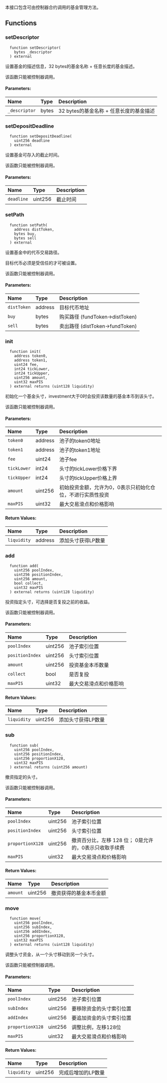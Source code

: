 本接口包含可由控制器合约调用的基金管理方法。


## Functions
### setDescriptor
```solidity
  function setDescriptor(
    bytes _descriptor
  ) external
```
设置基金的描述信息，32 bytes的基金名称 + 任意长度的基金描述。

该函数只能被控制器调用。

#### Parameters:
| Name | Type | Description                                                          |
| :--- | :--- | :------------------------------------------------------------------- |
|`_descriptor` | bytes | 32 bytes的基金名称 + 任意长度的基金描述

### setDepositDeadline
```solidity
  function setDepositDeadline(
    uint256 deadline
  ) external
```
设置基金可存入的截止时间。

该函数只能被控制器调用。

#### Parameters:
| Name | Type | Description                                                          |
| :--- | :--- | :------------------------------------------------------------------- |
|`deadline` | uint256 | 截止时间

### setPath
```solidity
  function setPath(
    address distToken,
    bytes buy,
    bytes sell
  ) external
```
设置基金中的代币交易路径。

目标代币必须是受信任的才可被设置。

该函数只能被控制器调用。

#### Parameters:
| Name | Type | Description                                                          |
| :--- | :--- | :------------------------------------------------------------------- |
|`distToken` | address | 目标代币地址
|`buy` | bytes | 购买路径 (fundToken->distToken)
|`sell` | bytes | 卖出路径 (distToken->fundToken)

### init
```solidity
  function init(
    address token0,
    address token1,
    uint24 fee,
    int24 tickLower,
    int24 tickUpper,
    uint256 amount,
    uint32 maxPIS
  ) external returns (uint128 liquidity)
```
初始化一个基金头寸，investment大于0时会投资该数量的基金本币到该头寸。

该函数只能被控制器调用。

#### Parameters:
| Name | Type | Description                                                          |
| :--- | :--- | :------------------------------------------------------------------- |
|`token0` | address | 池子的token0地址
|`token1` | address | 池子的token1地址
|`fee` | uint24 | 池子fee
|`tickLower` | int24 | 头寸的tickLower价格下界
|`tickUpper` | int24 | 头寸的tickUpper价格上界
|`amount` | uint256 | 初始投资金额，允许为0，0表示只初始化仓位，不进行实质性投资
|`maxPIS` | uint32 | 最大交易滑点和价格影响

#### Return Values:
| Name                           | Type          | Description                                                                  |
| :----------------------------- | :------------ | :--------------------------------------------------------------------------- |
|`liquidity`| address | 添加头寸获得LP数量
### add
```solidity
  function add(
    uint256 poolIndex,
    uint256 positionIndex,
    uint256 amount,
    bool collect,
    uint32 maxPIS
  ) external returns (uint128 liquidity)
```
投资指定头寸，可选择是否复投之前的收益。

该函数只能被控制器调用。

#### Parameters:
| Name | Type | Description                                                          |
| :--- | :--- | :------------------------------------------------------------------- |
|`poolIndex` | uint256 | 池子索引位置
|`positionIndex` | uint256 | 头寸索引位置
|`amount` | uint256 | 投资基金本币数量
|`collect` | bool | 是否复投
|`maxPIS` | uint32 | 最大交易滑点和价格影响

#### Return Values:
| Name                           | Type          | Description                                                                  |
| :----------------------------- | :------------ | :--------------------------------------------------------------------------- |
|`liquidity`| uint256 | 添加头寸获得LP数量
### sub
```solidity
  function sub(
    uint256 poolIndex,
    uint256 positionIndex,
    uint256 proportionX128,
    uint32 maxPIS
  ) external returns (uint256 amount)
```
撤资指定的头寸。

该函数只能被控制器调用。

#### Parameters:
| Name | Type | Description                                                          |
| :--- | :--- | :------------------------------------------------------------------- |
|`poolIndex` | uint256 | 池子索引位置
|`positionIndex` | uint256 | 头寸索引位置
|`proportionX128` | uint256 | 撤资百分比，左移 128 位； 0是允许的，0表示只收取手续费
|`maxPIS` | uint32 | 最大交易滑点和价格影响

#### Return Values:
| Name                           | Type          | Description                                                                  |
| :----------------------------- | :------------ | :--------------------------------------------------------------------------- |
|`amount`| uint256 | 撤资获得的基金本币金额
### move
```solidity
  function move(
    uint256 poolIndex,
    uint256 subIndex,
    uint256 addIndex,
    uint256 proportionX128,
    uint32 maxPIS
  ) external returns (uint128 liquidity)
```
调整头寸资金，从一个头寸移动到另一个头寸。

该函数只能被控制器调用。

#### Parameters:
| Name | Type | Description                                                          |
| :--- | :--- | :------------------------------------------------------------------- |
|`poolIndex` | uint256 | 池子索引位置
|`subIndex` | uint256 | 要移除资金的头寸索引位置
|`addIndex` | uint256 | 要追加资金的头寸索引位置
|`proportionX128` | uint256 | 调整比例，左移128位
|`maxPIS` | uint32 | 最大交易滑点和价格影响

#### Return Values:
| Name                           | Type          | Description                                                                  |
| :----------------------------- | :------------ | :--------------------------------------------------------------------------- |
|`liquidity`| uint256 | 完成后增加的LP数量

